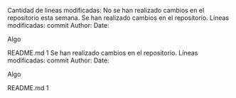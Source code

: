 Cantidad de lineas modificadas: 
No se han realizado cambios en el repositorio esta semana.
Se han realizado cambios en el repositorio. Líneas modificadas: commit
Author:
Date:

Algo

README.md
1
Se han realizado cambios en el repositorio. Líneas modificadas: commit
Author:
Date:

Algo

README.md
1
